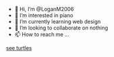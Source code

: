 - :jack_o_lantern: Hi, I’m @LoganM2006
- :musical_keyboard: I’m interested in piano
- 🌱 I’m currently learning web design
- 💞️ I’m looking to collaborate on nothing
- 📫 How to reach me ...

[see turtles](https://LoganM2006.github.io/turtles/index.html)
<!---
LoganM2006/LoganM2006 is a ✨ special ✨ repository because its `README.md` (this file) appears on your GitHub profile.
You can click the Preview link to take a look at your changes.
--->
